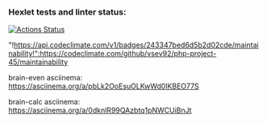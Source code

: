### Hexlet tests and linter status:
[![Actions Status](https://github.com/vsev92/php-project-45/actions/workflows/hexlet-check.yml/badge.svg)](https://github.com/vsev92/php-project-45/actions)

"!https://api.codeclimate.com/v1/badges/243347bed6d5b2d02cde/maintainability!":https://codeclimate.com/github/vsev92/php-project-45/maintainability

brain-even asciinema:
https://asciinema.org/a/pbLk2OoEsuOLKwWd0lKBEO77S

brain-calc asciinema:
https://asciinema.org/a/0dknlR99QAzbtq1pNWCUiBnJt

